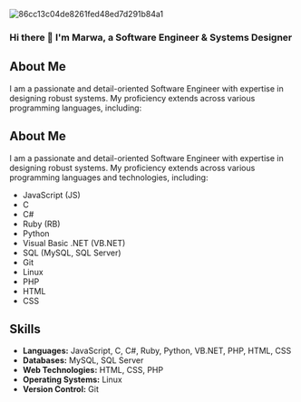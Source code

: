 ![86cc13c04de8261fed48ed7d291b84a1](https://github.com/MARWAHAMED629/MARWAHAMED629/assets/59849322/c7079626-2d31-4f87-a504-01813421497e)

### Hi there 👋  I'm Marwa, a Software Engineer & Systems Designer
## About Me
I am a passionate and detail-oriented Software Engineer with expertise in designing robust systems. My proficiency extends across various programming languages, including:
## About Me
I am a passionate and detail-oriented Software Engineer with expertise in designing robust systems. My proficiency extends across various programming languages and technologies, including:

- JavaScript (JS)
- C
- C#
- Ruby (RB)
- Python
- Visual Basic .NET (VB.NET)
- SQL (MySQL, SQL Server)
- Git
- Linux
- PHP
- HTML
- CSS

## Skills
- **Languages:** JavaScript, C, C#, Ruby, Python, VB.NET, PHP, HTML, CSS
- **Databases:** MySQL, SQL Server
- **Web Technologies:** HTML, CSS, PHP
- **Operating Systems:** Linux
- **Version Control:** Git


